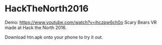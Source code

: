 # HackTheNorth2016

Demo: https://www.youtube.com/watch?v=ihczpw6ch0o
Scary Bears VR made at Hack the North 2016.

Download htn.apk onto your phone to try it out.
